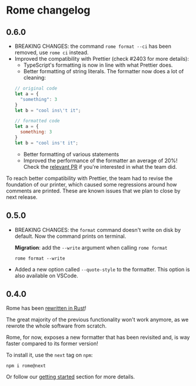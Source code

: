 # Rome changelog

## 0.6.0

- BREAKING CHANGES: the command `rome format --ci` has been removed, use `rome ci` instead.
- Improved the compatibility with Prettier (check #2403 for more details):
  - TypeScript's formatting is now in line with what Prettier does.
  - Better formatting of string literals. The formatter now does a lot of cleaning:
  ```js
  // original code
  let a = {
    "something": 3
  }
  let b = "cool ins\'t it";
  
  // formatted code
  let a = {
    something: 3
  }
  let b = "cool ins't it";
  ```
  - Better formatting of various statements
  - Improved the performance of the formatter an average of 20%! Check the [relevant
PR](https://github.com/rome/tools/pull/2634) if you're interested in what the team did.

To reach better compatibility with Prettier, the team had to revise the foundation of our printer,
which caused some regressions around how comments are printed. These are known issues that we
plan to close by next release.

## 0.5.0

- BREAKING CHANGES: the `format` command doesn't write on disk by default. Now the command prints on terminal.

    **Migration**: add the `--write` argument when calling `rome format`
    
    ```shell
    rome format --write
    ```

- Added a new option called `--quote-style` to the formatter. This option is also available on VSCode.

## 0.4.0

Rome has been [rewritten in Rust](https://rome.tools/blog/2021/09/21/rome-will-be-rewritten-in-rust)!

The great majority of the previous functionality won't work anymore, as we rewrote the whole software
from scratch.

Rome, for now, exposes a new formatter that has been revisited and, is way faster compared to its former version!

To install it, use the `next` tag on `npm`:

```shell
npm i rome@next
```

Or follow our [getting started](https://rome.tools/#getting-started) section for more details.
